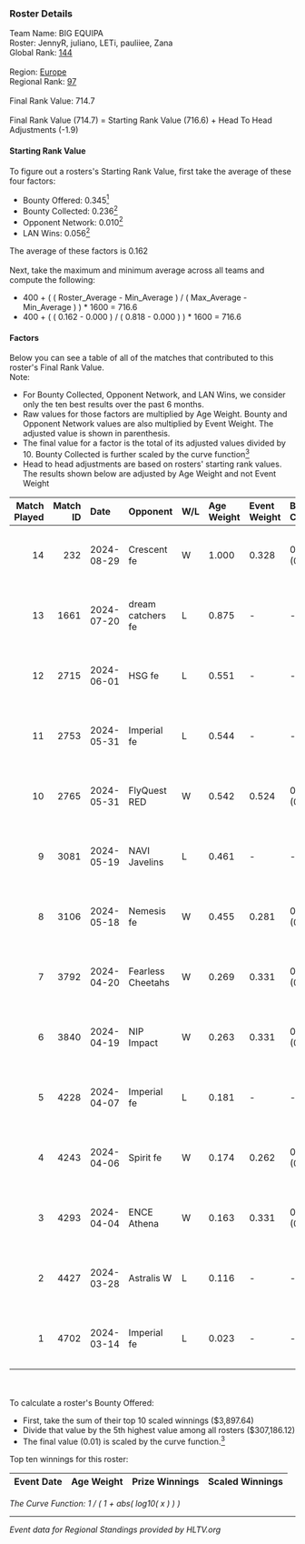 ### Roster Details<br />
Team Name: BIG EQUIPA<br />
Roster: JennyR, juliano, LETi, pauliiee, Zana<br />
Global Rank: [144](../../standings_global_2024_09_07.md)<br />
<br />
Region: [Europe]( ../../standings_europe_2024_09_07.md)<br />
Regional Rank: [97]( ../../standings_europe_2024_09_07.md)<br />
<br />
Final Rank Value:  714.7<br />
<br />
Final Rank Value (714.7) = Starting Rank Value (716.6) + Head To Head Adjustments (-1.9)<br />

#### Starting Rank Value<br />
To figure out a rosters's Starting Rank Value, first take the average of these four factors:<br />
- Bounty Offered: 0.345[<sup>1</sup>](#table2)
- Bounty Collected: 0.236[<sup>2</sup>](#table1)
- Opponent Network: 0.010[<sup>2</sup>](#table1)
- LAN Wins: 0.056[<sup>2</sup>](#table1)

The average of these factors is 0.162<br />
<br />
Next, take the maximum and minimum average across all teams and compute the following:<br />
- 400 + ( ( Roster_Average - Min_Average ) / ( Max_Average - Min_Average ) ) * 1600 = 716.6
- 400 + ( ( 0.162 - 0.000 ) / ( 0.818 - 0.000 ) ) * 1600 = 716.6


#### Factors<br />
Below you can see a table of all of the matches that contributed to this roster's Final Rank Value.<br />
Note:<br />

- For Bounty Collected, Opponent Network, and LAN Wins, we consider only the ten best results over the past 6 months.
- Raw values for those factors are multiplied by Age Weight. Bounty and Opponent Network values are also multiplied by Event Weight. The adjusted value is shown in parenthesis.
- The final value for a factor is the total of its adjusted values divided by 10. Bounty Collected is further scaled by the curve function[<sup>3</sup>](#curveFunction)
- Head to head adjustments are based on rosters' starting rank values. The results shown below are adjusted by Age Weight and not Event Weight
<span id="table1"></span><br />


| Match Played | Match ID | Date       | Opponent          | W/L | Age Weight | Event Weight | Bounty Collected | Opponent Network | LAN Wins  | H2H Adj. | Roster                                  |
| -: | -: | :- | :- | :- | :- | :- | :- | :- | :- | -: | :- |
|           14 |      232 | 2024-08-29 | Crescent fe       | W   | 1.000      | 0.328        | 0.003 (0.001)    | 0.062 (0.020)    | 0 (0.000) |    12.70 | JennyR, juliano, LETi, pauliiee, Zana   |
|           13 |     1661 | 2024-07-20 | dream catchers fe | L   | 0.875      | -            | -                | -                | -         |   -14.29 | JennyR, juliano, kyossa, pauliiee, Zana |
|           12 |     2715 | 2024-06-01 | HSG fe            | L   | 0.551      | -            | -                | -                | -         |    -7.47 | JennyR, juliano, kyossa, pauliiee, Zana |
|           11 |     2753 | 2024-05-31 | Imperial fe       | L   | 0.544      | -            | -                | -                | -         |    -4.23 | JennyR, juliano, kyossa, pauliiee, Zana |
|           10 |     2765 | 2024-05-31 | FlyQuest RED      | W   | 0.542      | 0.524        | 0.014 (0.004)    | 0.168 (0.048)    | 1 (0.542) |     8.63 | JennyR, juliano, kyossa, pauliiee, Zana |
|            9 |     3081 | 2024-05-19 | NAVI Javelins     | L   | 0.461      | -            | -                | -                | -         |    -6.26 | JennyR, juliano, kyossa, pauliiee, Zana |
|            8 |     3106 | 2024-05-18 | Nemesis fe        | W   | 0.455      | 0.281        | 0.000 (0.000)    | 0.000 (0.000)    | 0 (0.000) |     2.00 | JennyR, juliano, kyossa, pauliiee, Zana |
|            7 |     3792 | 2024-04-20 | Fearless Cheetahs | W   | 0.269      | 0.331        | 0.001 (0.000)    | 0.029 (0.003)    | 0 (0.000) |     3.15 | JennyR, juliano, kyossa, pauliiee, Zana |
|            6 |     3840 | 2024-04-19 | NIP Impact        | W   | 0.263      | 0.331        | 0.004 (0.000)    | 0.215 (0.019)    | 0 (0.000) |     3.71 | JennyR, juliano, kyossa, pauliiee, Zana |
|            5 |     4228 | 2024-04-07 | Imperial fe       | L   | 0.181      | -            | -                | -                | -         |    -1.42 | JennyR, juliano, kyossa, pauliiee, Zana |
|            4 |     4243 | 2024-04-06 | Spirit fe         | W   | 0.174      | 0.262        | 0.005 (0.000)    | 0.111 (0.005)    | 0 (0.000) |     2.21 | JennyR, juliano, kyossa, pauliiee, Zana |
|            3 |     4293 | 2024-04-04 | ENCE Athena       | W   | 0.163      | 0.331        | 0.001 (0.000)    | 0.049 (0.003)    | 0 (0.000) |     1.85 | JennyR, juliano, kyossa, pauliiee, Zana |
|            2 |     4427 | 2024-03-28 | Astralis W        | L   | 0.116      | -            | -                | -                | -         |    -2.28 | JennyR, juliano, kyossa, pauliiee, Zana |
|            1 |     4702 | 2024-03-14 | Imperial fe       | L   | 0.023      | -            | -                | -                | -         |    -0.18 | JennyR, juliano, kyossa, pauliiee, Zana |

<br />
<span id="table2"></span><br />
To calculate a roster's Bounty Offered:<br />

- First, take the sum of their top 10 scaled winnings ($3,897.64)
- Divide that value by the 5th highest value among all rosters ($307,186.12)
- The final value (0.01) is scaled by the curve function.[<sup>3</sup>](#curveFunction)

Top ten winnings for this roster:<br />

| Event Date | Age Weight | Prize Winnings | Scaled Winnings |
| :- | -: | :- | :- |


<span id="curveFunction"></span>_The Curve Function: 1 / ( 1 + abs( log10( x ) ) )_<br />

---
_Event data for Regional Standings provided by HLTV.org_<br />
